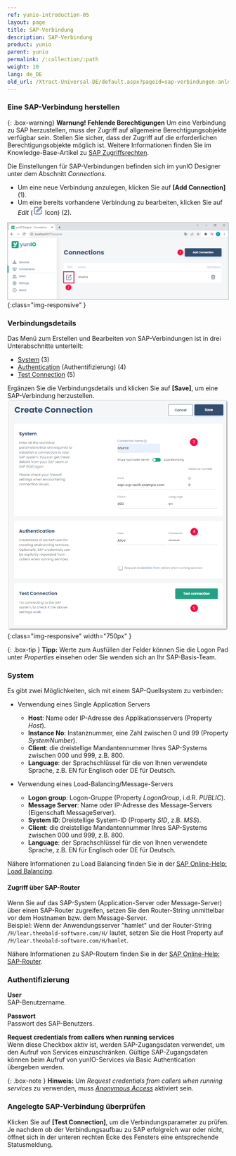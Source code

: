 ```yaml
---
ref: yunio-introduction-05
layout: page
title: SAP-Verbindung
description: SAP-Verbindung
product: yunio
parent: yunio
permalink: /:collection/:path
weight: 10
lang: de_DE
old_url: /Xtract-Universal-DE/default.aspx?pageid=sap-verbindungen-anlegen
---
```


### Eine SAP-Verbindung herstellen

{: .box-warning}
**Warnung!** **Fehlende Berechtigungen**
Um eine Verbindung zu SAP herzustellen, muss der Zugriff auf allgemeine Berechtigungsobjekte verfügbar sein.
Stellen Sie sicher, dass der Zugriff auf die erforderlichen Berechtigungsobjekte möglich ist. Weitere Informationen finden Sie im Knowledge-Base-Artikel zu [SAP Zugriffsrechten](https://kb.theobald-software.com/sap/authority-objects-sap-user-rights).

Die Einstellungen für SAP-Verbindungen befinden sich im yunIO Designer unter dem Abschnitt *Connections*.<br>
- Um eine neue Verbindung anzulegen, klicken Sie auf **[Add Connection]** (1). <br>
- Um eine bereits vorhandene Verbindung zu bearbeiten, klicken Sie auf *Edit* (![Edit](/img/content/yunio/edit.png) Icon) (2).

![yunIO-Create-Connection](/img/content/yunio/web-ui.png){:class="img-responsive" }

### Verbindungsdetails

Das Menü zum Erstellen und Bearbeiten von SAP-Verbindungen ist in drei Unterabschnitte unterteilt:
- [System](#system) (3)
- [Authentication](#authentifizierung) (Authentifizierung) (4)
- [Test Connection](#angelegte-sap-verbindung-überprüfen) (5)

Ergänzen Sie die Verbindungsdetails und klicken Sie auf **[Save]**, um eine SAP-Verbindung herzustellen.<br>
![yunIO-Create-Connection](/img/content/yunio/yunio-connections.png){:class="img-responsive" width="750px" }

{: .box-tip }
**Tipp:** Werte zum Ausfüllen der Felder können Sie die Logon Pad unter *Properties* einsehen oder Sie wenden sich an Ihr SAP-Basis-Team.

### System
Es gibt zwei Möglichkeiten, sich mit einem SAP-Quellsystem zu verbinden:

- Verwendung eines Single Application Servers
	- **Host**:  Name oder IP-Adresse des Applikationsservers (Property *Host*). 
	- **Instance No**: Instanznummer, eine Zahl zwischen 0 und 99 (Property *SystemNumber*).
	- **Client**:  die dreistellige Mandantennummer Ihres SAP-Systems zwischen 000 und 999, z.B. 800. 
	- **Language**: der Sprachschlüssel für die von Ihnen verwendete Sprache, z.B. EN für Englisch oder DE für Deutsch.

- Verwendung eines Load-Balancing/Message-Servers
	- **Logon group**: Logon-Gruppe (Property *LogonGroup*, i.d.R. *PUBLIC*).
	- **Message Server**: Name oder IP-Adresse des Message-Servers (Eigenschaft MessageServer). 
	- **System ID**: Dreistellige System-ID (Property *SID*, z.B. *MSS*). 
	- **Client**:  die dreistellige Mandantennummer Ihres SAP-Systems zwischen 000 und 999, z.B. 800. 
	- **Language**: der Sprachschlüssel für die von Ihnen verwendete Sprache, z.B. EN für Englisch oder DE für Deutsch.

Nähere Informationen zu Load Balancing finden Sie in der [SAP Online-Help: Load Balancing](https://help.sap.com/saphelp_nwpi711/helpdata/en/c4/3a644c505211d189550000e829fbbd/content.htm?no_cache=true).


#### Zugriff über SAP-Router

Wenn Sie auf das SAP-System (Application-Server oder Message-Server) über einen SAP-Router zugreifen, setzen Sie den Router-String unmittelbar vor dem Hostnamen bzw. dem Message-Server. <br>
Beispiel:
Wenn der Anwendungsserver "hamlet" und der Router-String ``/H/lear.theobald-software.com/H/`` lautet, setzen Sie die Host Property auf ``/H/lear.theobald-software.com/H/hamlet``.

Nähere Informationen zu SAP-Routern finden Sie in der [SAP Online-Help: SAP-Router](https://help.sap.com/viewer/6d9a59096c4b1014b507f15bed51571f/7.01.22/en-US/486b41efb74c07bee10000000a42189d.html). <br>


### Authentifizierung

<!----- Die folgenden Authentifizierungsmethoden werden unterstützt:
- Plain - SAP-Benutzername und Passwort (System- oder Dialogbenutzer).
- HTTP Basic Authentication - Basisauthentifizierung bei Ausführung der Extraktion.--->
<!---- - SNC (Secure Network Communication) (2) mit einem Benutzernamen und einem Passwort--->
<!----- [SNC with SSO](../fortgeschrittene-techniken/sap-single-sign-on) (Single Sign On) --->

**User**<br>
SAP-Benutzername.

**Passwort**<br>
Passwort des SAP-Benutzers.<br>

**Request credentials from callers when running services**<br> 
Wenn diese Checkbox aktiv ist, werden SAP-Zugangsdaten verwendet, um den Aufruf von Services einzuschränken.
Gültige SAP-Zugangsdaten können beim Aufruf von yunIO-Services via Basic Authentication übergeben werden.

{: .box-note }
**Hinweis:** Um *Request credentials from callers when running services* zu verwenden, muss [*Anonymous Access*](./server-settings#anonymous-access) aktiviert sein.


### Angelegte SAP-Verbindung überprüfen

Klicken Sie auf **[Test Connection]**, um die Verbindungsparameter zu prüfen. <br>
Je nachdem ob der Verbindungsaufbau zu SAP erfolgreich war oder nicht, öffnet sich in der unteren rechten Ecke des Fensters eine entsprechende Statusmeldung.
